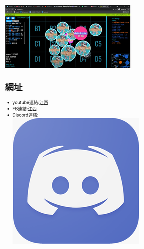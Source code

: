 <html>
    <hesd>
        <mata charset="utf-8"></mata>
        <title>AGAR.io江西</title>
        <link href="練習.css" rel="stylesheet" type="text/css">
    </hesd>
    <body>
        <img src="圖片/1.png" alt="1" id="A">
        <h1>網址</h1>
        <ul>
        <li>youtube連結:<a href="https://www.youtube.com/channel/UCUL3ftFNvPovS-f18SdFhEg">江西</a></li>
        <li>FB連結:<a href="https://www.facebook.com/profile.php?id=100068670226171">江西</a></li>
        <li>Discord連結:<a href="https://discord.gg/4r6zNg79vS"><img src="圖片/2.png" alt="1" id="B"></a></li>
        </ul>
        <script type="text/javascript" src="練習.js"></script>
    </body>
</html>
